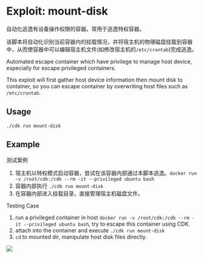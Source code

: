 # Exploit: mount-disk

自动化逃逸有设备操作权限的容器。常用于逃逸特权容器。

该脚本将自动化识别当前容器内的挂载情况，并将宿主机的物理磁盘挂载到容器中，从而使容器中可以编辑宿主机文件(如修改宿主机的`/etc/crontab`)完成逃逸。

Automated escape container which have privilege to manage host device, especially for escape privileged containers.

This exploit will first gather host device information then mount disk to container, so you can escape container by overwriting host files such as `/etc/crontab`.

## Usage
```
./cdk run mount-disk
```

## Example

测试案例

1. 宿主机以特权模式启动容器，尝试在该容器内部通过本脚本逃逸。`docker run -v /root/cdk:/cdk --rm -it --privileged ubuntu bash`
2. 容器内部执行 `./cdk run mount-disk`
3. 在容器内部进入挂载目录，直接管理宿主机磁盘文件。

Testing Case

1. run a privileged container in host `docker run -v /root/cdk:/cdk --rm -it --privileged ubuntu bash`, try to escape this container using CDK.
2. attach into the container and execute `./cdk run mount-disk`
3. `cd` to mounted dir, manipulate host disk files directly.

![](https://static.cdxy.me/20201124171532_KEwun8_Screenshot.jpeg)

